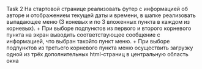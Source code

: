 Task 2
На стартовой странице реализовать футер с информацией об авторе и 
отображением текущей даты и времени, в шапке реализовать выпадающее меню 
(3 коневых и по 3 вложенных пункта в каждом из корневых). 
	+ При выборе подпунктов из первого и второго корневого пункта на экран выводить 
	  соответствующее сообщение с информацией, что выбран такойто пункт меню. 
	+ При выборе подпунктов из третьего корневого пункта меню осуществить загрузку 
	  одной из трёх дополнительных html-страниц в центральную область окна 
